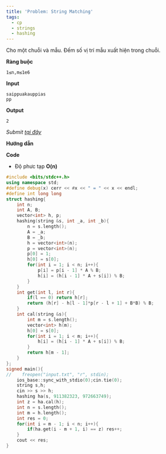 ```yaml
---
title: 'Problem: String Matching'
tags:
  - cp
  - strings
  - hashing
---
```

Cho một chuỗi và mẫu. Đếm số vị trí mẫu xuất hiện trong chuỗi.

**Ràng buộc**

```
1≤n,m≤1e6
```

**Input**

```
saippuakauppias
pp
```

**Output**

```
2
```

<!--more-->

*Submit [tại đây](https://cses.fi/problemset/task/1753)*

**Hướng dẫn**


**Code**

- Độ phưc tạp **O(n)**

```cpp
#include <bits/stdc++.h>
using namespace std;
#define debug(x) cerr << #x << " = " << x << endl;
#define int long long
struct hashing{
    int n;
    int A, B;
    vector<int> h, p;
    hashing(string &s, int _a, int _b){
        n = s.length();
        A = _a;
        B = _b;
        h = vector<int>(n);
        p = vector<int>(n);
        p[0] = 1;
        h[0] = s[0];
        for(int i = 1; i < n; i++){
            p[i] = p[i - 1] * A % B;
            h[i] = (h[i - 1] * A + s[i]) % B;
        }
    }
    int get(int l, int r){
        if(l == 0) return h[r];
        return (h[r] - h[l - 1]*p[r - l + 1] + B*B) % B;
    }
    int cal(string &s){
        int m = s.length();
        vector<int> h(m);
        h[0] = s[0];
        for(int i = 1; i < m; i++){
            h[i] = (h[i - 1] * A + s[i]) % B;
        }
        return h[m - 1];
    }
};
signed main(){
//    freopen("input.txt", "r", stdin);
    ios_base::sync_with_stdio(0);cin.tie(0);
    string s,h;
    cin >> s >> h;
    hashing ha(s, 911382323, 972663749);
    int z = ha.cal(h);
    int n = s.length();
    int m = h.length();
    int res = 0;
    for(int i = m - 1; i < n; i++){
        if(ha.get(i - m + 1, i) == z) res++;
    }
    cout << res;
}
```
